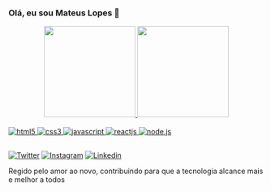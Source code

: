 
### Olá, eu sou Mateus Lopes 👋

<div align="center">
  <a href="https://github.com/progmateus">
  <img height="180em" src="https://github-readme-stats-git-masterrstaa-rickstaa.vercel.app/api?username=progmateus&show_icons=true&theme=dracula&include_all_commits=true&count_private=true"/>
  <img height="180em" src="https://github-readme-stats-git-masterrstaa-rickstaa.vercel.app/api/top-langs/?username=progmateus&layout=compact&langs_count=7&theme=dracula"/>
</div>
<div style= "display:inline_block"><br/>
<img alt="html5" src="https://img.shields.io/badge/HTML5-E34F26?style=for-the-badge&logo=html5&logoColor=white">
<img alt="css3" src="https://img.shields.io/badge/CSS3-1572B6?style=for-the-badge&logo=css3&logoColor=white">
<img alt="javascript" src="https://img.shields.io/badge/JavaScript-F7DF1E?style=for-the-badge&logo=javascript&logoColor=black">
<img alt="reactjs" src="https://img.shields.io/badge/React-20232A?style=for-the-badge&logo=react&logoColor=61DAFB">
<img alt="node.js" src="https://img.shields.io/badge/Node.js-43853D?style=for-the-badge&logo=node.js&logoColor=white">
</div>

##

[![Twitter](https://img.shields.io/badge/Twitter-1DA1F2?style=for-the-badge&logo=twitter&logoColor=white)](https://twitter.com/progmateus)
[![Instagram](https://img.shields.io/badge/Instagram-E4405F?style=for-the-badge&logo=instagram&logoColor=white)](https://instagram.com/mateusprog)
[![Linkedin](https://img.shields.io/badge/LinkedIn-0077B5?style=for-the-badge&logo=linkedin&logoColor=white)](https://linkedin.com/in/progmateus)

Regido pelo amor ao novo, contribuindo para que a tecnologia alcance mais e melhor a todos
